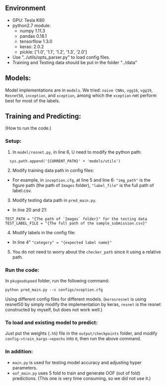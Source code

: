## Environment
- GPU: Tesla K80
- python2.7 module:
  - numpy 1.11.3
  - pandas 0.18.1
  - tensorflow 1.3.0
  - keras: 2.0.2
  - pickle: ['1.0', '1.1', '1.2', '1.3', '2.0']
- Use "../utils/opts_parser.py" to load config files.
- Training and Testing data should be put in the folder "../data"


## Models:
Model implementations are in `models`.
We tried: `naive CNNs`, `vgg16`, `vgg19`, `Resnet50`, `inception`, and `xception`, among which the `xception` net perform best for most of the labels.


## Training and Predicting:
(How to run the code.)
### Setup:
1. In `model/resnet.py`, in line 6, U need to modify the python path:
```
  sys.path.append('{CURRENT_PATH}' + 'models/utils')
```

2. Modify training data path in config files:
- For example, in `inception.cfg`, at line 5 and line 6: `"img_path"` is the figure path (the path of `Images` folder), 
`"label_file"` is the full path of label.csv.

3. Modify testing data path in `pred_main.py`.
- In line 20 and 21:

```
TEST_PATH = "{The path of `Images` folder}" for the testing data
TEST_LABEL_FILE = "{The full path of the sample_submission.csv}"
```

4. Modify labels in the config file:
- In line 4" `"category" = "{expected label name}"`

5. You do not need to worry about the `checker_path` since it using a relative path.


### Run the code:
In `pkugoodspeed` folder, run the following command:

```
python pred_main.py --c configs/xception.cfg
```
Using different config files for different models. (`kerasresnet` is using resnet50 by simply modify the implementation by keras,
 `resnet` is the resnet constructed by myself, but does not work well.)
 
 
### To load and existing model to predict: 
Just put the weights (`.h5`) file in the `output/checkpoints` folder, and modify `config->train_kargs->epochs` into `0`, then run the above command.


### In addition:
- `main.py` is used for testing model accuracy and adjusting hyper parameters.
- `oof_main.py` uses 5 fold to train and generate OOF (out of fold) predictions. (This one is very time consuming, so we did not use it.)

